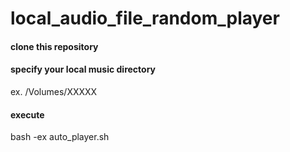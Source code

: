 # local_audio_file_random_player

#### clone this repository

#### specify your local music directory

ex. /Volumes/XXXXX


#### execute 

bash -ex auto_player.sh




